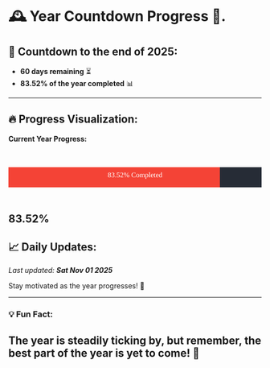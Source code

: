 
# &#x1F570; **Year Countdown Progress** &#x1F389;.

## &#x1F4C5; Countdown to the end of 2025:
- **60 days remaining** &#x23F3;
- **83.52% of the year completed** &#x1F4CA;

---

## &#x1F525; **Progress Visualization**:

**Current Year Progress:**

<br><br>
![Progress Bar](https://raw.githubusercontent.com/dayanidigv/year-countdown-progress/main/progress-bar.svg)
<br><br>

**83.52%**
---

## &#x1F4C8; **Daily Updates**:

_Last updated: **Sat Nov 01 2025**_

Stay motivated as the year progresses! &#x1F680;

--- 

### &#x1F4A1; **Fun Fact:**
The year is steadily ticking by, but remember, the best part of the year is yet to come! &#x1F31F;
---
